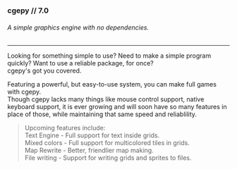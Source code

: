 ### cgepy // 7.0
###### A simple graphics engine with no dependencies.
***
Looking for something simple to use? Need to make a simple program quickly? Want to use a reliable package, for once?\
cgepy's got you covered.

Featuring a powerful, but easy-to-use system, you can make full games with cgepy.\
Though cgepy lacks many things like mouse control support, native keyboard support, it is ever growing and will soon have so many features in place of those, while maintaining that same speed and reliablility.

> Upcoming features include:\
> Text Engine - Full support for text inside grids.\
> Mixed colors - Full support for multicolored tiles in grids.\
> Map Rewrite - Better, friendlier map making.\
> File writing - Support for writing grids and sprites to files.
